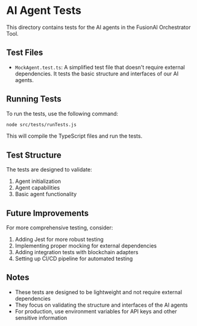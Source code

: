 # AI Agent Tests

This directory contains tests for the AI agents in the FusionAI Orchestrator Tool.

## Test Files

- `MockAgent.test.ts`: A simplified test file that doesn't require external dependencies. It tests the basic structure and interfaces of our AI agents.

## Running Tests

To run the tests, use the following command:

```bash
node src/tests/runTests.js
```

This will compile the TypeScript files and run the tests.

## Test Structure

The tests are designed to validate:

1. Agent initialization
2. Agent capabilities
3. Basic agent functionality

## Future Improvements

For more comprehensive testing, consider:

1. Adding Jest for more robust testing
2. Implementing proper mocking for external dependencies
3. Adding integration tests with blockchain adapters
4. Setting up CI/CD pipeline for automated testing

## Notes

- These tests are designed to be lightweight and not require external dependencies
- They focus on validating the structure and interfaces of the AI agents
- For production, use environment variables for API keys and other sensitive information
